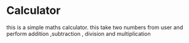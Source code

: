 # Calculator
this is a simple maths calculator. this take two numbers from user and perform addition ,subtraction , division and multiplication

